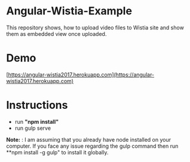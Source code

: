 # Angular-Wistia-Example

This repository shows, how to upload video files to Wistia site and show them as embedded view once uploaded. 


# Demo
[https://angular-wistia2017.herokuapp.com](https://angular-wistia2017.herokuapp.com)

# Instructions

+ run **"npm install"**
+ run gulp serve 

**Note:** : I am assuming that you already have node installed on your computer. If you face any issue regarding the gulp command then run **npm install -g gulp" to install it globally. 


